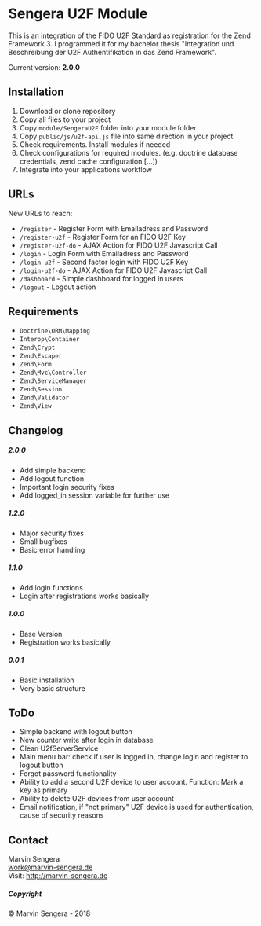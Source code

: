 # Sengera U2F Module
This is an integration of the FIDO U2F Standard as registration for the Zend Framework 3. I programmed it for my 
bachelor thesis "Integration und Beschreibung der U2F Authentifikation in das Zend Framework".

Current version: **2.0.0**

## Installation
1. Download or clone repository
2. Copy all files to your project
3. Copy `module/SengeraU2F` folder into your module folder
4. Copy `public/js/u2f-api.js` file into same direction in your project
5. Check requirements. Install modules if needed
6. Check configurations for required modules. (e.g. doctrine database credentials, zend cache configuration [...])
7. Integrate into your applications workflow

## URLs
New URLs to reach:
- `/register` - Register Form with Emailadress and Password
- `/register-u2f` - Register Form for an FIDO U2F Key
- `/register-u2f-do` - AJAX Action for FIDO U2F Javascript Call
- `/login` - Login Form with Emailadress and Password
- `/login-u2f` - Second factor login with FIDO U2F Key
- `/login-u2f-do` - AJAX Action for FIDO U2F Javascript Call
- `/dashboard` - Simple dashboard for logged in users
- `/logout` - Logout action

## Requirements
- `Doctrine\ORM\Mapping`
- `Interop\Container`
- `Zend\Crypt`
- `Zend\Escaper`
- `Zend\Form`
- `Zend\Mvc\Controller`
- `Zend\ServiceManager`
- `Zend\Session`
- `Zend\Validator`
- `Zend\View`

## Changelog
##### 2.0.0
- Add simple backend
- Add logout function
- Important login security fixes
- Add logged_in session variable for further use

##### 1.2.0
- Major security fixes
- Small bugfixes
- Basic error handling

##### 1.1.0
- Add login functions
- Login after registrations works basically

##### 1.0.0
- Base Version
- Registration works basically

##### 0.0.1
- Basic installation
- Very basic structure

## ToDo
- Simple backend with logout button
- New counter write after login in database
- Clean U2fServerService
- Main menu bar: check if user is logged in, change login and register to logout button
- Forgot password functionality
- Ability to add a second U2F device to user account. Function: Mark a key as primary
- Ability to delete U2F devices from user account
- Email notification, if "not primary" U2F device is used for authentication, cause of security reasons

## Contact
Marvin Sengera  
work@marvin-sengera.de  
Visit: http://marvin-sengera.de

##### Copyright
&copy;  Marvin Sengera - 2018